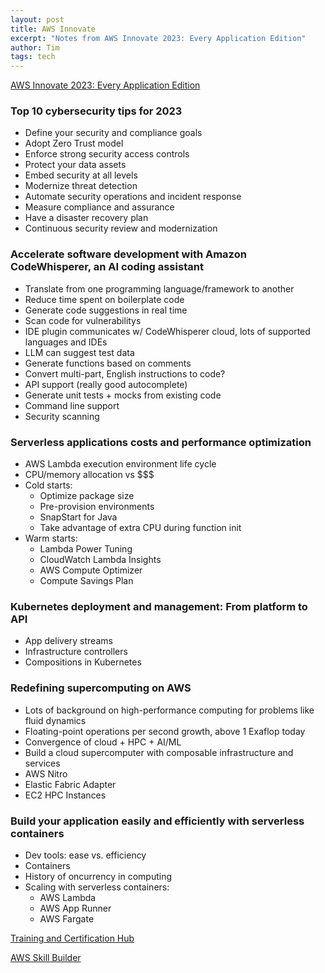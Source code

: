 ```yaml
---
layout: post
title: AWS Innovate
excerpt: "Notes from AWS Innovate 2023: Every Application Edition"
author: Tim
tags: tech
---
```


[AWS Innovate 2023: Every Application Edition](https://innovate-every-app-namer.virtual.awsevents.com/)

### Top 10 cybersecurity tips for 2023
* Define your security and compliance goals
* Adopt Zero Trust model
* Enforce strong security access controls
* Protect your data assets
* Embed security at all levels
* Modernize threat detection
* Automate security operations and incident response
* Measure compliance and assurance
* Have a disaster recovery plan
* Continuous security review and modernization

### Accelerate software development with Amazon CodeWhisperer, an AI coding assistant 
* Translate from one programming language/framework to another
* Reduce time spent on boilerplate code
* Generate code suggestions in real time 
* Scan code for vulnerabilitys 
* IDE plugin communicates w/ CodeWhisperer cloud, lots of supported languages and IDEs
* LLM can suggest test data
* Generate functions based on comments
* Convert multi-part, English instructions to code?
* API support (really good autocomplete)
* Generate unit tests + mocks from existing code
* Command line support
* Security scanning

### Serverless applications costs and performance optimization 
* AWS Lambda execution environment life cycle
* CPU/memory allocation vs $$$
* Cold starts:
  * Optimize package size
  * Pre-provision environments
  * SnapStart for Java
  * Take advantage of extra CPU during function init
* Warm starts:
  * Lambda Power Tuning
  * CloudWatch Lambda Insights
  * AWS Compute Optimizer
  * Compute Savings Plan

### Kubernetes deployment and management: From platform to API 
* App delivery streams
* Infrastructure controllers
* Compositions in Kubernetes

### Redefining supercomputing on AWS 
* Lots of background on high-performance computing for problems like fluid dynamics 
* Floating-point operations per second growth, above 1 Exaflop today
* Convergence of cloud + HPC + AI/ML
* Build a cloud supercomputer with composable infrastructure and services
* AWS Nitro
* Elastic Fabric Adapter
* EC2 HPC Instances

### Build your application easily and efficiently with serverless containers 
* Dev tools: ease vs. efficiency
* Containers
* History of oncurrency in computing
* Scaling with serverless containers:
  * AWS Lambda
  * AWS App Runner
  * AWS Fargate

[Training and Certification Hub](https://innovate-every-app-namer.virtual.awsevents.com/channel/t/314260872)

[AWS Skill Builder](https://skillbuilder.aws/roles#developers)